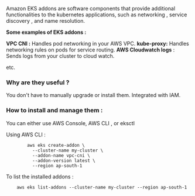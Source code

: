 
Amazon EKS addons are software components that provide additional functionalities to the kubernetes applications, such as networking , service discovery , and name resolution. 



**Some examples of EKS addons :** 

**VPC CNI :** Handles pod networking in your AWS VPC. 
**kube-proxy:** Handles networking rules on pods for service routing. 
**AWS Cloudwatch logs** : Sends logs from your cluster to cloud watch. 

etc. 


### Why are they useful ?

You don't have to manually upgrade or install them. 
Integrated with IAM. 



### How to install and manage them : 


You can either use AWS Console, AWS CLI , or eksctl 

Using AWS CLI : 

			aws eks create-addon \
			  --cluster-name my-cluster \
			  --addon-name vpc-cni \
			  --addon-version latest \
			  --region ap-south-1

To list the installed addons : 

		aws eks list-addons --cluster-name my-cluster --region ap-south-1
